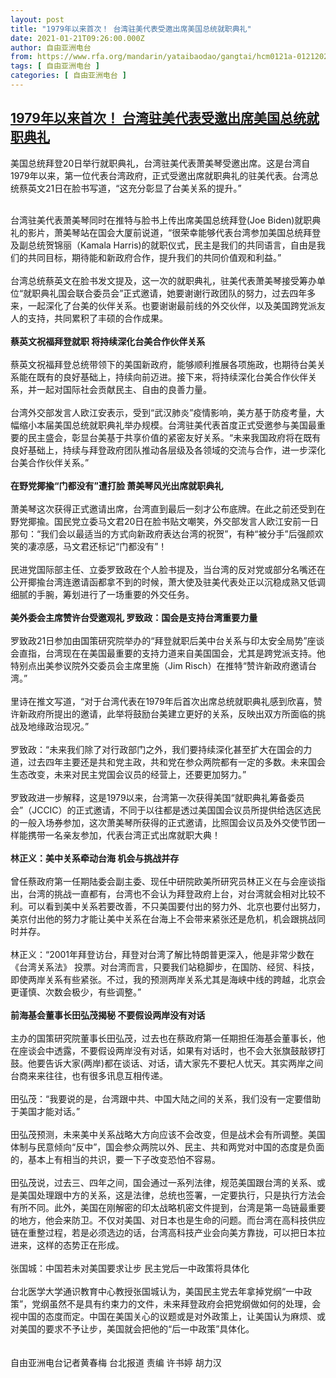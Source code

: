 ```yaml
---
layout: post
title: "1979年以来首次！ 台湾驻美代表受邀出席美国总统就职典礼"
date: 2021-01-21T09:26:00.000Z
author: 自由亚洲电台
from: https://www.rfa.org/mandarin/yataibaodao/gangtai/hcm0121a-01212021042630.html
tags: [ 自由亚洲电台 ]
categories: [ 自由亚洲电台 ]
---
```

<!--1611221160000-->
[1979年以来首次！ 台湾驻美代表受邀出席美国总统就职典礼](https://www.rfa.org/mandarin/yataibaodao/gangtai/hcm0121a-01212021042630.html)
------

<div>
<p><span>美国总统拜登20日举行就职典礼，台湾驻美代表萧美琴受邀出席。这是台湾自1979年以来，第一位代表台湾政府，正式受邀出席就职典礼的驻美代表。台湾总统蔡英文21日在脸书写道，“这充分彰显了台美关系的提升。”</span></p><p><br class=""/><span>台湾驻美代表萧美琴同时在推特与脸书上传出席美国总统拜登(Joe Biden)就职典礼的影片，萧美琴站在国会大厦前说道，“很荣幸能够代表台湾参加美国总统拜登及副总统贺锦丽（Kamala Harris)的就职仪式，民主是我们的共同语言，自由是我们的共同目标，期待能和新政府合作，提升我们的共同价值观和利益。”</span><br class=""/><br class=""/><span>台湾总统蔡英文在脸书发文提及，这一次的就职典礼，驻美代表萧美琴接受筹办单位“就职典礼国会联合委员会”正式邀请，她要谢谢行政团队的努力，过去四年多来，一起深化了台美的伙伴关系。也要谢谢最前线的外交伙伴，以及美国跨党派友人的支持，共同累积了丰硕的合作成果。</span><br class=""/><br class=""/><strong>蔡英文祝福拜登就职 将持续深化台美合作伙伴关系</strong><br class=""/><br class=""/><span>蔡英文祝福拜登总统带领下的美国新政府，能够顺利推展各项施政，也期待台美关系能在既有的良好基础上，持续向前迈进。接下来，将持续深化台美合作伙伴关系，并一起对国际社会贡献民主、自由的良善力量。</span><br class=""/><br class=""/><span>台湾外交部发言人欧江安表示，受到“武汉肺炎”疫情影响，美方基于防疫考量，大幅缩小本届美国总统就职典礼举办规模。台湾驻美代表首度正式受邀参与美国最重要的民主盛会，彰显台美基于共享价值的紧密友好关系。“未来我国政府将在既有良好基础上，持续与拜登政府团队推动各层级及各领域的交流与合作，进一步深化台美合作伙伴关系。”</span><br class=""/><br class=""/><strong>在野党揶揄“门都没有”遭打脸 萧美琴风光出席就职典礼</strong><br class=""/><br class=""/><span>萧美琴这次获得正式邀请出席，台湾直到最后一刻才公布底牌。在此之前还受到在野党揶揄。国民党立委马文君20日在脸书贴文嘲笑，外交部发言人欧江安前一日那句：“我们会以最适当的方式向新政府表达台湾的祝贺”，有种“被分手”后强颜欢笑的凄凉感，马文君还标记“门都没有”！</span><br class=""/><br class=""/><span>民进党国际部主任、立委罗致政在个人脸书提及，当台湾的反对党或部分名嘴还在公开揶揄台湾连邀请函都拿不到的时候，萧大使及驻美代表处正以沉稳成熟又低调细腻的手腕，筹划进行了一场重要的外交任务。</span><br class=""/><br class=""/><strong>美外委会主席赞许台受邀观礼 罗致政：国会是支持台湾重要力量 </strong><br class=""/><br class=""/><span>罗致政21日参加由国策研究院举办的“拜登就职后美中台关系与印太安全局势”座谈会直指，台湾现在在美国最重要的支持力道来自美国国会，尤其是跨党派支持。他特别点出美参议院外交委员会主席里施（Jim Risch）在推特“赞许新政府邀请台湾。”</span><br class=""/><br class=""/><span>里诗在推文写道，“对于台湾代表在1979年后首次出席总统就职典礼感到欣喜，赞许新政府所提出的邀请，此举将鼓励台美建立更好的关系，反映出双方所面临的挑战及地缘政治现况。”</span><br class=""/><br class=""/><span>罗致政：“未来我们除了对行政部门之外，我们要持续深化甚至扩大在国会的力道，过去四年主要还是共和党主政，共和党在参众两院都有一定的多数。未来国会生态改变，未来对民主党国会议员的经营上，还要更加努力。”</span><br class=""/><br class=""/><span>罗致政进一步解释，这是1979以来，台湾第一次获得美国“就职典礼筹备委员会”（JCCIC）的正式邀请，不同于以往都是透过美国国会议员所提供给选区选民的一般入场券参加，这次萧美琴所获得的正式邀请，比照国会议员及外交使节团一样能携带一名亲友参加，代表台湾正式出席就职大典！</span><br class=""/><br class=""/><strong>林正义：美中关系牵动台海 机会与挑战并存</strong><br class=""/><br class=""/><span>曾任蔡政府第一任期陆委会副主委、现任中研院欧美所研究员林正义在与会座谈指出，台湾的挑战一直都有，台湾也不会认为拜登政府上台，对台湾就会相对比较不利。可以看到美中关系若要改善，不只美国要付出的努力外、北京也要付出努力，美京付出他的努力才能让美中关系在台海上不会带来紧张还是危机，机会跟挑战同时并存。</span><br class=""/><br class=""/><span>林正义：“2001年拜登访台，拜登对台湾了解比特朗普更深入，他是非常少数在《台湾关系法》 投票。对台湾而言，只要我们站稳脚步，在国防、经贸、科技，即使两岸关系有些紧张。不过，我的预测两岸关系尤其是海峡中线的跨越，北京会更谨慎、次数会极少，有些调整。”</span><br class=""/><br class=""/><strong>前海基会董事长田弘茂揭秘 不要假设两岸没有对话</strong><br class=""/><br class=""/><span>主办的国策研究院董事长田弘茂，过去也在蔡政府第一任期担任海基会董事长，他在座谈会中透露，不要假设两岸没有对话，如果有对话时，也不会大张旗鼓敲锣打鼓。他要告诉大家(两岸)都在谈话、对话，请大家先不要杞人忧天。其实两岸之间台商来来往往，也有很多讯息互相传递。</span><br class=""/><br class=""/><span>田弘茂：“我要说的是，台湾跟中共、中国大陆之间的关系，我们没有一定要借助于美国才能对话。”</span><br class=""/><br class=""/><span>田弘茂预测，未来美中关系战略大方向应该不会改变，但是战术会有所调整。美国体制与民意倾向“反中”，国会参众两院以外、民主、共和两党对中国的态度是负面的，基本上有相当的共识，要一下子改变恐怕不容易。</span><br class=""/><br class=""/><span>田弘茂说，过去三、四年之间，国会通过一系列法律，规范美国跟台湾的关系、或是美国处理跟中方的关系，这是法律，总统也签署，一定要执行，只是执行方法会有所不同。此外，美国在刚解密的印太战略机密文件提到，台湾是第一岛链最重要的地方，他会来防卫。不仅对美国、对日本也是生命的问题。而台湾在高科技供应链在重整过程，若是必须选边的话，台湾高科技产业会向美方靠拢，可以把日本拉进来，这样的态势正在形成。</span><br class=""/><br class=""/><span>张国城：中国若未对美国要求让步 民主党后一中政策将具体化</span><br class=""/><br class=""/><span>台北医学大学通识教育中心教授张国城认为，美国民主党去年拿掉党纲“一中政策”，党纲虽然不是具有约束力的文件，未来拜登政府会把党纲做如何的处理，会视中国的态度而定。中国在美国关心的议题或是对外政策上，让美国认为麻烦、或对美国的要求不予让步，美国就会把他的“后一中政策”具体化。</span><br class=""/><br class=""/><br class=""/><span>自由亚洲电台记者黄春梅 台北报道 责编 许书婷 胡力汉</span></p>
</div>
